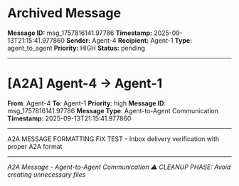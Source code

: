 # Archived Message

**Message ID:** msg_1757816141.97786
**Timestamp:** 2025-09-13T21:15:41.977860
**Sender:** Agent-4
**Recipient:** Agent-1
**Type:** agent_to_agent
**Priority:** HIGH
**Status:** pending

---

# [A2A] Agent-4 → Agent-1

**From**: Agent-4
**To**: Agent-1
**Priority**: high
**Message ID**: msg_1757816141.97786
**Message Type**: Agent-to-Agent Communication
**Timestamp**: 2025-09-13T21:15:41.977860

---

A2A MESSAGE FORMATTING FIX TEST - Inbox delivery verification with proper A2A format

---

*A2A Message - Agent-to-Agent Communication*
*⚠️ CLEANUP PHASE: Avoid creating unnecessary files*
